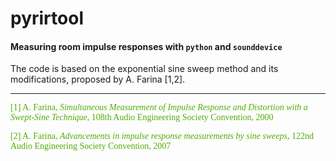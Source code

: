 # pyrirtool

#### Measuring room impulse responses with ```python``` and ```sounddevice```

The code is based on the exponential sine sweep method and its modifications, proposed by A. Farina [1,2].




---
<span style="color: #54AC06; font-family: Babas; font-size: 1em;">

[1] A. Farina, *Simultaneous Measurement of Impulse Response and Distortion with a Swept-Sine Technique*, 108th Audio Engineering Society Convention, 2000

[2] A. Farina, *Advancements in impulse response measurements by sine sweeps*, 122nd Audio Engineering Society Convention, 2007
</span>

